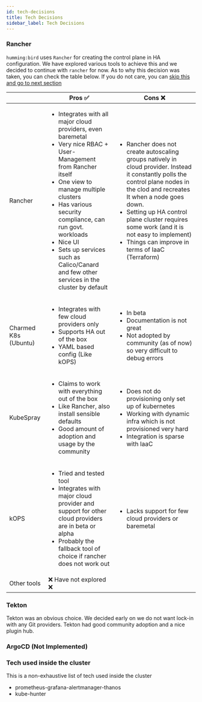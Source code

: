 ```yaml
---
id: tech-decisions
title: Tech Decisions
sidebar_label: Tech Decisions
---
```


### Rancher

`humming:bird` uses `Rancher` for creating the control plane in HA configuration. We have explored various tools to achieve this and we decided to continue with `rancher` for now. As to why this decision was taken, you can check the table below. If you do not care, you can [skip this and go to next section](#tekton)

<table>
<thead>
<tr>
<th></th>
<th>Pros ✅</th>
<th>Cons ❌</th>
</tr>
</thead>
<tbody>
<tr>
<td>Rancher</td>
<td>
<ul>
<li>Integrates with all major cloud providers, even baremetal</li>
<li>Very nice RBAC + User-Management from Rancher itself</li>
<li>One view to manage multiple clusters</li>
<li>Has various security compliance, can run govt. workloads</li>
<li>Nice UI </li>
<li>Sets up services such as Calico/Canard and few other services in the cluster by default</li>
</ul>
</td>
<td>
<ul>
<li>Rancher does not create autoscaling groups natively in cloud provider. Instead it constantly polls the control plane nodes in the clod and recreates It when a node goes down.</li>
<li>Setting up HA control plane cluster requires some work (and it is not easy to implement)</li>
<li>Things can improve in terms of IaaC (Terraform)</li>
</ul>
</td>
</tr>
<tr>
<td>Charmed K8s (Ubuntu)</td>
<td>
<ul>
<li>Integrates with few cloud providers only</li>
<li>Supports HA out of the box</li>
<li>YAML based config (Like kOPS)</li>
</ul>
</td>
<td>
<ul>
<li>In beta</li>
<li>Documentation is not great</li>
<li>Not adopted by community (as of now) so very difficult to debug errors</li>
</ul>
</td>
</tr>
<tr>
<td>KubeSpray</td>
<td>
<ul>
<li>Claims to work with everything out of the box</li>
<li>Like Rancher, also install sensible defaults</li>
<li>Good amount of adoption and usage by the community</li>
</ul>
</td>
<td>
<ul>
<li>Does not do provisioning only set up of kubernetes</li>
<li>Working with dynamic infra which is not provisioned very hard</li>
<li>Integration is sparse with IaaC</li>
</ul>
</td>
</tr>
<tr>
<td>kOPS</td>
<td>
<ul>
<li>Tried and tested tool</li>
<li>Integrates with major cloud provider and support for other cloud providers are in beta or alpha</li>
<li>Probably the fallback tool of choice if rancher does not work out</li>
</ul>
</td>
<td>
<ul>
<li>Lacks support for few cloud providers or baremetal</li>
</ul>
</td>
</tr>
<tr>
<td>Other tools</td>
<td>❌ Have not explored ❌</td>
<td></td>
</tr>
</tbody>
</table>

### Tekton

Tekton was an obvious choice. We decided early on we do not want lock-in with any Git providers. Tekton had good community adoption and a nice plugin hub.

### ArgoCD (Not Implemented)

### Tech used inside the cluster

This is a non-exhaustive list of tech used inside the cluster
- prometheus-grafana-alertmanager-thanos
- kube-hunter